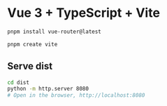 # Vue 3 + TypeScript + Vite

```bash
pnpm install vue-router@latest

pnpm create vite
```

## Serve dist

```bash
cd dist
python -m http.server 8080
# Open in the browser, http://localhost:8080
```
